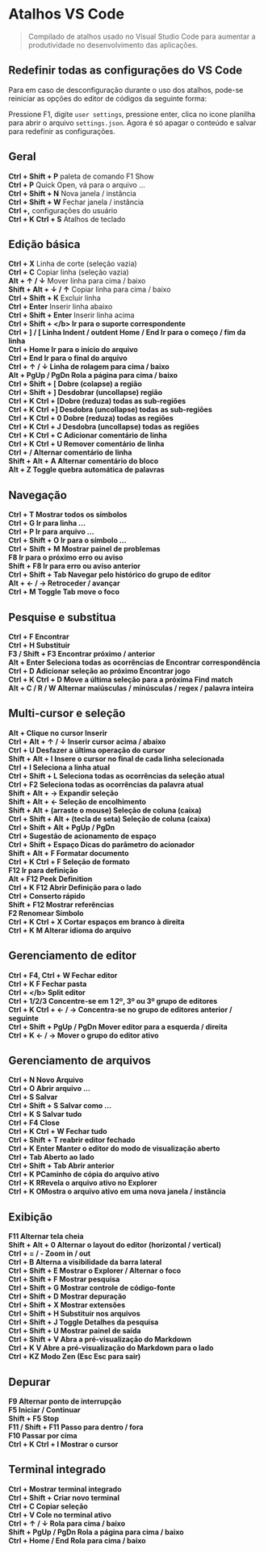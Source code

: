 # Atalhos VS Code

> Compilado de atalhos usado no Visual Studio Code para aumentar a produtividade no desenvolvimento das aplicações.

## Redefinir todas as configurações do VS Code

Para em caso de desconfiguração durante o uso dos atalhos, pode-se reiniciar as opções do editor de códigos da seguinte forma:

Pressione F1, digite `user settings`, pressione enter, clica no icone planilha para abrir o arquivo `settings.json`. Agora é só apagar o conteúdo e salvar para redefinir as configurações.


## Geral

**Ctrl + Shift + P** paleta de comando F1 Show <br>
**Ctrl + P** Quick Open, vá para o arquivo ... <br>
**Ctrl + Shift + N** Nova janela / instância <br>
**Ctrl + Shift + W** Fechar janela / instância <br>
**Ctrl +,** configurações do usuário <br>
**Ctrl + K Ctrl + S** Atalhos de teclado


## Edição básica

<b>Ctrl + X</b> Linha de corte (seleção vazia) <br>
<b>Ctrl + C</b> Copiar linha (seleção vazia) <br>
<b>Alt + ↑ / ↓</b> Mover linha para cima / baixo <br>
<b>Shift + Alt + ↓ / ↑</b> Copiar linha para cima / baixo <br>
<b>Ctrl + Shift + K</b> Excluir linha <br>
<b>Ctrl + Enter</b> Inserir linha abaixo <br>
<b>Ctrl + Shift + Enter</b> Inserir linha acima <br>
<b>Ctrl + Shift + \</b> Ir para o suporte correspondente <br>
<b>Ctrl + ] / [</b> Linha Indent / outdent Home / End Ir para o começo / fim da linha <br>
<b>Ctrl + Home</b> Ir para o início do arquivo <br>
<b>Ctrl + End</b> Ir para o final do arquivo <br>
<b>Ctrl + ↑ / ↓</b> Linha de rolagem para cima / baixo <br>
<b>Alt + PgUp / PgDn</b> Rola a página para cima / baixo <br>
<b>Ctrl + Shift + [</b> Dobre (colapse) a região <br>
<b>Ctrl + Shift + ]</b> Desdobrar (uncollapse) região <br>
<b>Ctrl + K Ctrl + [</b>Dobre (reduza) todas as sub-regiões <br>
<b>Ctrl + K Ctrl +]</b> Desdobra (uncollapse) todas as sub-regiões <br>
<b>Ctrl + K Ctrl + 0</b> Dobre (reduza) todas as regiões <br>
<b>Ctrl + K Ctrl + J</b> Desdobra (uncollapse) todas as regiões <br>
<b>Ctrl + K Ctrl + C</b> Adicionar comentário de linha <br>
<b>Ctrl + K Ctrl + U</b> Remover comentário de linha <br>
<b>Ctrl + /</b> Alternar comentário de linha <br>
<b>Shift + Alt + A</b> Alternar comentário do bloco <br>
<b>Alt + Z</b> Toggle quebra automática de palavras


## Navegação

<b>Ctrl + T</b> Mostrar todos os símbolos <br>
<b>Ctrl + G</b> Ir para linha ... <br>
<b>Ctrl + P</b> Ir para arquivo ... <br>
<b>Ctrl + Shift + O</b> Ir para o símbolo ... <br>
<b>Ctrl + Shift + M</b> Mostrar painel de problemas <br>
<b>F8</b> Ir para o próximo erro ou aviso <br>
<b>Shift + F8</b> Ir para erro ou aviso anterior <br>
<b>Ctrl + Shift + Tab</b> Navegar pelo histórico do grupo de editor <br>
<b>Alt + ← / →</b> Retroceder / avançar <br>
<b>Ctrl + M</b> Toggle Tab move o foco


## Pesquise e substitua

<b>Ctrl + F</b> Encontrar <br>
<b>Ctrl + H</b> Substituir <br>
<b>F3 / Shift + F3</b> Encontrar próximo / anterior <br>
<b>Alt + Enter</b> Seleciona todas as ocorrências de Encontrar correspondência <br>
<b>Ctrl + D</b> Adicionar seleção ao próximo Encontrar jogo <br>
<b>Ctrl + K Ctrl + D</b> Move a última seleção para a próxima Find match <br>
<b>Alt + C / R / W</b> Alternar maiúsculas / minúsculas / regex / palavra inteira


## Multi-cursor e seleção

<b>Alt + Clique no cursor</b> Inserir <br> 
<b>Ctrl + Alt + ↑ / ↓</b> Inserir cursor acima / abaixo <br>
<b>Ctrl + U</b> Desfazer a última operação do cursor <br>
<b>Shift + Alt + I</b> Insere o cursor no final de cada linha selecionada <br>
<b>Ctrl + I</b> Seleciona a linha atual <br>
<b>Ctrl + Shift + L</b> Seleciona todas as ocorrências da seleção atual <br>
<b>Ctrl + F2</b> Seleciona todas as ocorrências da palavra atual <br>
<b>Shift + Alt + →</b> Expandir seleção <br>
<b>Shift + Alt + ←</b> Seleção de encolhimento <br>
<b>Shift + Alt + (arraste o mouse)</b> Seleção de coluna (caixa) <br>
<b>Ctrl + Shift + Alt + (tecla de seta)</b> Seleção de coluna (caixa) <br>
<b>Ctrl + Shift + Alt + PgUp / PgDn <br>
<b>Ctrl + </b>Sugestão de acionamento de espaço <br>
<b>Ctrl + Shift + </b>Espaço Dicas do parâmetro do acionador <br>
<b>Shift + Alt + F</b> Formatar documento <br>
<b>Ctrl + K Ctrl + F</b> Seleção de formato <br>
<b>F12</b> Ir para definição <br>
<b>Alt + F12</b> Peek Definition <br>
<b>Ctrl + K F12</b> Abrir Definição para o lado <br>
<b>Ctrl + </b> Conserto rápido <br>
<b>Shift + F12</b> Mostrar referências <br>
<b>F2</b> Renomear Símbolo <br>
<b>Ctrl + K Ctrl + X</b> Cortar espaços em branco à direita <br>
<b>Ctrl + K M</b> Alterar idioma do arquivo


## Gerenciamento de editor

<b>Ctrl + F4, Ctrl + W</b> Fechar editor <br>
<b>Ctrl + K F</b> Fechar pasta <br>
<b>Ctrl + \</b> Split editor <br>
<b>Ctrl + 1/2/3</b> Concentre-se em 1 2º, 3º ou 3º grupo de editores <br>
<b>Ctrl + K Ctrl + ← / →</b> Concentra-se no grupo de editores anterior / seguinte <br>
<b>Ctrl + Shift + PgUp / PgDn</b> Mover editor para a esquerda / direita <br>
<b>Ctrl + K ← / →</b> Mover o grupo do editor ativo


## Gerenciamento de arquivos

<b>Ctrl + N</b> Novo Arquivo <br>
<b>Ctrl + O</b> Abrir arquivo ... <br>
<b>Ctrl + S</b> Salvar <br>
<b>Ctrl + Shift + S</b> Salvar como ... <br>
<b>Ctrl + K S</b> Salvar tudo <br>
<b>Ctrl + F4</b> Close <br>
<b>Ctrl + K Ctrl + W</b> Fechar tudo <br>
<b>Ctrl + Shift + T</b> reabrir editor fechado <br>
<b>Ctrl + K Enter</b> Manter o editor do modo de visualização aberto <br>
<b>Ctrl + Tab</b> Aberto ao lado <br>
<b>Ctrl + Shift + Tab</b> Abrir anterior <br>
<b>Ctrl + K P</b>Caminho de cópia do arquivo ativo <br>
<b>Ctrl + K R</b>Revela o arquivo ativo no Explorer <br>
<b>Ctrl + K O</b>Mostra o arquivo ativo em uma nova janela / instância


## Exibição

<b>F11</b> Alternar tela cheia <br>
<b>Shift + Alt + 0</b> Alternar o layout do editor (horizontal / vertical) <br>
<b>Ctrl + = / -</b> Zoom in / out <br>
<b>Ctrl + B</b> Alterna a visibilidade da barra lateral <br>
<b>Ctrl + Shift + E</b> Mostrar o Explorer / Alternar o foco <br>
<b>Ctrl + Shift + F</b> Mostrar pesquisa <br>
<b>Ctrl + Shift + G</b> Mostrar controle de código-fonte <br>
<b>Ctrl + Shift + D</b> Mostrar depuração <br>
<b>Ctrl + Shift + X</b> Mostrar extensões <br>
<b>Ctrl + Shift + H</b> Substituir nos arquivos <br>
<b>Ctrl + Shift + J</b> Toggle Detalhes da pesquisa <br>
<b>Ctrl + Shift + U</b> Mostrar painel de saída <br>
<b>Ctrl + Shift + V</b> Abra a pré-visualização do Markdown <br>
<b>Ctrl + K V</b> Abre a pré-visualização do Markdown para o lado <br>
<b>Ctrl + KZ</b> Modo Zen (Esc Esc para sair)


## Depurar

<b>F9</b> Alternar ponto de interrupção <br>
<b>F5</b> Iniciar / Continuar <br>
<b>Shift + F5</b> Stop <br>
<b>F11 / Shift + F11</b> Passo para dentro / fora <br>
<b>F10</b> Passar por cima <br>
<b>Ctrl + K Ctrl + I</b> Mostrar o cursor


## Terminal integrado

<b>Ctrl + Mostrar terminal integrado</b> <br>
<b>Ctrl + Shift + Criar novo terminal</b> <br>
<b>Ctrl + C</b> Copiar seleção <br>
<b>Ctrl + V</b> Cole no terminal ativo <br>
<b>Ctrl + ↑ / ↓</b> Rola para cima / baixo <br>
<b>Shift + PgUp / PgDn</b> Rola a página para cima / baixo <br>
<b>Ctrl + Home / End</b> Rola para cima / baixo
